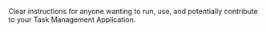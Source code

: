 Clear instructions for anyone wanting to run, use, and potentially contribute to your Task Management Application.
